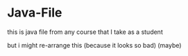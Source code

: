 # Java-File
this is java file from any course that I take as a student

but i might re-arrange this (because it looks so bad) (maybe)

